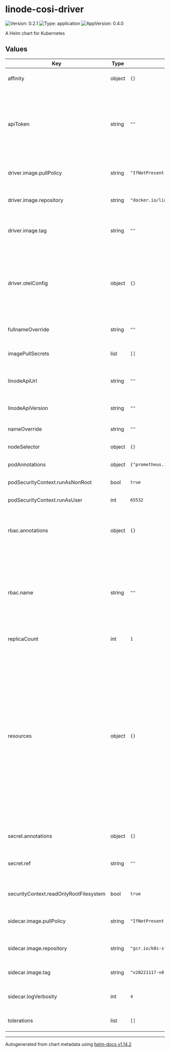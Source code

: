 # linode-cosi-driver

![Version: 0.2.1](https://img.shields.io/badge/Version-0.2.1-informational?style=flat) ![Type: application](https://img.shields.io/badge/Type-application-informational?style=flat) ![AppVersion: 0.4.0](https://img.shields.io/badge/AppVersion-0.4.0-informational?style=flat)

A Helm chart for Kubernetes

## Values

| Key | Type | Default | Description |
|-----|------|---------|-------------|
| affinity | object | `{}` | Node affinity rules for pod assignment. |
| apiToken | string | `""` | Linode API token. This field is **required** unless secret is created before deployment (see `secret.ref` value). |
| driver.image.pullPolicy | string | `"IfNotPresent"` | Driver container image pull policy. |
| driver.image.repository | string | `"docker.io/linode/linode-cosi-driver"` | Driver container image repository. |
| driver.image.tag | string | `""` | Overrides the image tag whose default is the chart appVersion. |
| driver.otelConfig | object | `{}` | OpenTelemetry configuration. All values defined here conform to the OTEL specification, and are not strictly defined in the Chart values. |
| fullnameOverride | string | `""` | Overrides the full chart name. |
| imagePullSecrets | list | `[]` | List of Docker registry secret names to pull images. |
| linodeApiUrl | string | `""` | Linode API URL, leave empty for default. |
| linodeApiVersion | string | `""` | Linode API version, leave empty for default. |
| nameOverride | string | `""` | Overrides the chart name. |
| nodeSelector | object | `{}` | Node labels for pod assignment. |
| podAnnotations | object | `{"prometheus.io/path":"/metrics","prometheus.io/port":"9464","prometheus.io/scrape":"true"}` | Annotations to add to the pod. |
| podSecurityContext.runAsNonRoot | bool | `true` | Run the pod as a non-root user. |
| podSecurityContext.runAsUser | int | `65532` | User ID to run the pod as. |
| rbac.annotations | object | `{}` | Annotations to add to the service account, cluster role, and cluster role binding. |
| rbac.name | string | `""` | The name of the service account, cluster role, and cluster role binding to use. If not set, a name is generated using the fullname template. |
| replicaCount | int | `1` | Number of pod replicas. |
| resources | object | `{}` | Specify CPU and memory resource limits if needed. The value defined for CPU limits affects the number of threads used in the driver. The number of CPU seconds allocated above 1 is rounded using floor operation, so it should be done in integer steps (e.g. from 1 to 2). This means that assigning CPU limit of 1.5 will result in only one CPU being used at a time. |
| secret.annotations | object | `{}` | Annotations to add to the secret. |
| secret.ref | string | `""` | Name of existing secret. If not set, a new secret is created. |
| securityContext.readOnlyRootFilesystem | bool | `true` | Container runs with a read-only root filesystem. |
| sidecar.image.pullPolicy | string | `"IfNotPresent"` | Sidecar container image pull policy. |
| sidecar.image.repository | string | `"gcr.io/k8s-staging-sig-storage/objectstorage-sidecar/objectstorage-sidecar"` | Sidecar container image repository. |
| sidecar.image.tag | string | `"v20221117-v0.1.0-22-g0e67387"` | Sidecar container image tag. |
| sidecar.logVerbosity | int | `4` | Log verbosity level for the sidecar container. |
| tolerations | list | `[]` | Tolerations for pod assignment. |

----------------------------------------------
Autogenerated from chart metadata using [helm-docs v1.14.2](https://github.com/norwoodj/helm-docs/releases/v1.14.2)
